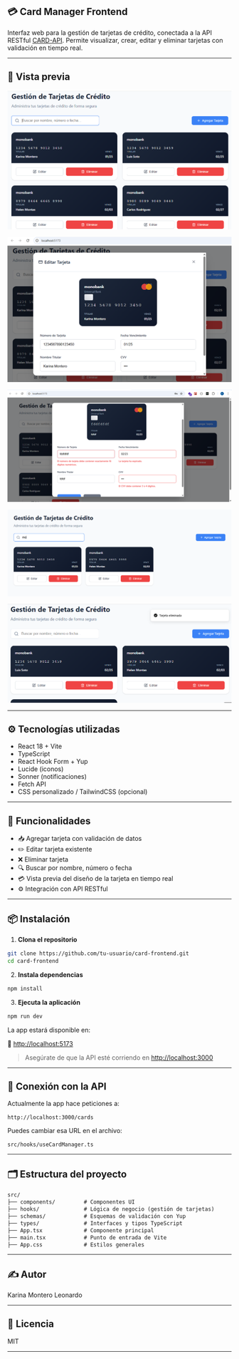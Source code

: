## 💳 Card Manager Frontend

Interfaz web para la gestión de tarjetas de crédito, conectada a la API RESTful [CARD-API](https://github.com/tu-usuario/add-card-api). Permite visualizar, crear, editar y eliminar tarjetas con validación en tiempo real.

---

## 📸 Vista previa

![Descripción](./src/assets/List.png)

![Descripción](./src/assets/Edit.png)

![Descripción](./src/assets/Validations.png)

![Descripción](./src/assets/Filter.png)

![Descripción](./src/assets/ErrorMessages.png)

---

## ⚙️ Tecnologías utilizadas

* React 18 + Vite
* TypeScript
* React Hook Form + Yup
* Lucide (iconos)
* Sonner (notificaciones)
* Fetch API
* CSS personalizado / TailwindCSS (opcional)

---

## 🚀 Funcionalidades

* 📥 Agregar tarjeta con validación de datos
* ✏️ Editar tarjeta existente
* ❌ Eliminar tarjeta
* 🔍 Buscar por nombre, número o fecha
* 💳 Vista previa del diseño de la tarjeta en tiempo real
* ⚙️ Integración con API RESTful

---

## 📦 Instalación

1. **Clona el repositorio**

```bash
git clone https://github.com/tu-usuario/card-frontend.git
cd card-frontend
```

2. **Instala dependencias**

```bash
npm install
```

3. **Ejecuta la aplicación**

```bash
npm run dev
```

La app estará disponible en:

📍 [http://localhost:5173](http://localhost:5173)

> Asegúrate de que la API esté corriendo en [http://localhost:3000](http://localhost:3000)

---

## 🔗 Conexión con la API

Actualmente la app hace peticiones a:

```
http://localhost:3000/cards
```

Puedes cambiar esa URL en el archivo:

```
src/hooks/useCardManager.ts
```

---

## 🗂️ Estructura del proyecto

```
src/
├── components/         # Componentes UI
├── hooks/              # Lógica de negocio (gestión de tarjetas)
├── schemas/            # Esquemas de validación con Yup
├── types/              # Interfaces y tipos TypeScript
├── App.tsx             # Componente principal
├── main.tsx            # Punto de entrada de Vite
├── App.css             # Estilos generales
```

---

## ✍️ Autor

Karina Montero Leonardo

---

## 📄 Licencia

MIT

---